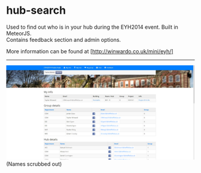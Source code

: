 hub-search
==========

Used to find out who is in your hub during the EYH2014 event. Built in MeteorJS.  
Contains feedback section and admin options.

More information can be found at [http://winwardo.co.uk/mini/eyh/]

---
![Example](https://raw.githubusercontent.com/Winwardo/hub-search/master/public/img/figure1.jpg "Example of report")
(Names scrubbed out)
